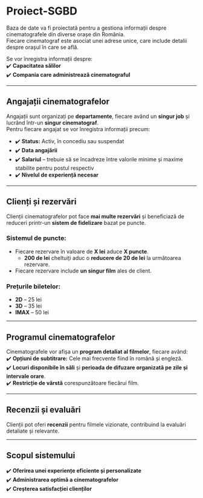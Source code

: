 # Proiect-SGBD

Baza de date va fi proiectată pentru a gestiona informații despre cinematografele din diverse orașe din România.  
Fiecare cinematograf este asociat unei adrese unice, care include detalii despre orașul în care se află.  

Se vor înregistra informații despre:  
✔️ **Capacitatea sălilor**  
✔️ **Compania care administrează cinematograful**  

---

## Angajații cinematografelor  

Angajații sunt organizați pe **departamente**, fiecare având un **singur job** și lucrând într-un **singur cinematograf**.  
Pentru fiecare angajat se vor înregistra informații precum:  

- ✔️ **Status:** Activ, în concediu sau suspendat  
- ✔️ **Data angajării**  
- ✔️ **Salariul** – trebuie să se încadreze între valorile minime și maxime stabilite pentru postul respectiv  
- ✔️ **Nivelul de experiență necesar**  

---

## Clienți și rezervări  

Clienții cinematografelor pot face **mai multe rezervări** și beneficiază de reduceri printr-un **sistem de fidelizare** bazat pe puncte.  

### **Sistemul de puncte:**  
- Fiecare rezervare în valoare de **X lei** aduce **X puncte**.  
  - **200 de lei** cheltuiți aduc o **reducere de 20 de lei** la următoarea rezervare.  
- Fiecare rezervare include **un singur film** ales de client.  

### **Prețurile biletelor:**  
- **2D** – 25 lei  
- **3D** – 35 lei  
- **IMAX** – 50 lei  

---

## Programul cinematografelor  

Cinematografele vor afișa un **program detaliat al filmelor**, fiecare având:  
✔️ **Opțiuni de subtitrare:** Cele mai frecvente fiind în română și engleză.  
✔️ **Locuri disponibile în săli** și **perioada de difuzare organizată pe zile și intervale orare**.  
✔️ **Restricție de vârstă** corespunzătoare fiecărui film.  

---

## Recenzii și evaluări  

Clienții pot oferi **recenzii** pentru filmele vizionate, contribuind la evaluări detaliate și relevante.  

---

## Scopul sistemului  

✔️ **Oferirea unei experiențe eficiente și personalizate**  
✔️ **Administrarea optimă a cinematografelor**  
✔️ **Creșterea satisfacției clienților**  
